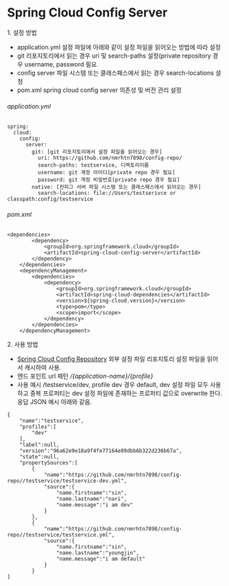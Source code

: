 # Spring Cloud Config Server

1\. 설정 방법 
* application.yml 설정 파일에 아래와 같이 설정 파일을 읽어오는 방법에 따라 설정
* git 리포지토리에서 읽는 경우 uri 및 search-paths 설정(private repository 경우 username, password 필요.
* config server 파일 시스템 또는 클래스패스에서 읽는 경우 search-locations 설정
* pom.xml spring cloud config server 의존성 및 버전 관리 설정  
 
###### application.yml

```$xslt
spring:
  cloud:
    config:
      server:
        git: [git 리포지토리에서 설정 파일을 읽어오는 경우]
          uri: https://github.com/nmrhtn7898/config-repo/
          search-paths: testservice, 디렉토리이름
          username: git 계정 아이디[private repo 경우 필요]
          password: git 게정 비밀번호[private repo 경우 필요]
        native: [컨피그 서버 파일 시스템 또는 클래스패스에서 읽어오는 경우] 
          search-locations: file://Users/testserivce or classpath:config/testservice
```

###### pom.xml

```$xslt
<dependencies>
        <dependency>
            <groupId>org.springframework.cloud</groupId>
            <artifactId>spring-cloud-config-server</artifactId>
        </dependency>
    </dependencies>
    <dependencyManagement>
        <dependencies>
            <dependency>
                <groupId>org.springframework.cloud</groupId>
                <artifactId>spring-cloud-dependencies</artifactId>
                <version>${spring-cloud.version}</version>
                <type>pom</type>
                <scope>import</scope>
            </dependency>
        </dependencies>
    </dependencyManagement>
```
2\. 사용 방법
* [Spring Cloud Config Repository](https://github.com/nmrhtn7898/config-repo) 외부 설정 파일 리포지토리 설정 파일을 읽어서 캐시하여 사용.
* 엔드 포인트 url 패턴 */{application-name}/{profile}*
* 사용 예시 /testservice/dev, profile dev 경우 default, dev 설정 파일 모두 사용하고 중복 프로퍼티는 dev 설정 파일에
 존재하는 프로퍼티 값으로 overwrite 한다. 응답 JSON 예시 아래와 같음.
```$xslt
{
    "name":"testservice",
    "profiles":[
        "dev"
    ],
    "label":null,
    "version":"96a62e9e18a9f4fe77164e89dbb6b322d236b67a",
    "state":null,
    "propertySources":[
        {
            "name":"https://github.com/nmrhtn7898/config-repo//testservice/testservice-dev.yml",
            "source":{
                "name.firstname":"sin",
                "name.lastname":"nari",
                "name.message":"i am dev"
            }
        },
        {
            "name":"https://github.com/nmrhtn7898/config-repo//testservice/testservice.yml",
            "source":{
                "name.firstname":"sin",
                "name.lastname":"youngjin",
                "name.message":"i am default"
            }
        }
]
```